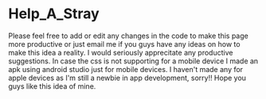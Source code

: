 # Help_A_Stray
Please feel free to add or edit any changes in the code to make this page more productive or just email me if you guys have any ideas on how to make this idea a reality. I would seriously apprecitate any productive suggestions.
In case the css is not supporting for a mobile device I made an apk using android studio just for mobile devices. I haven't made any for apple devices as I'm still a newbie in app development, sorry!! 
Hope you guys like this idea of mine.
